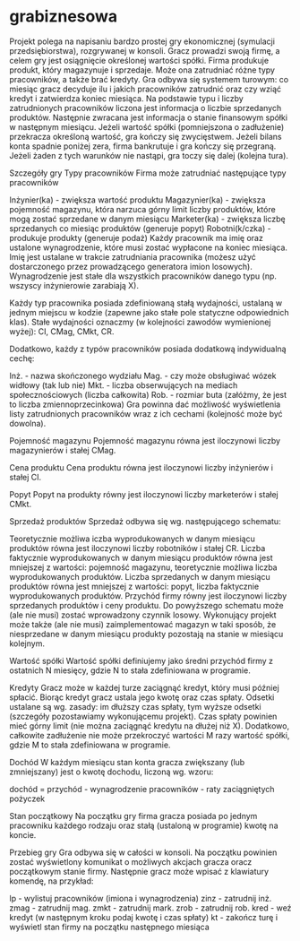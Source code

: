 # grabiznesowa
Projekt polega na napisaniu bardzo prostej gry ekonomicznej (symulacji przedsiębiorstwa), rozgrywanej w konsoli. Gracz prowadzi swoją firmę, a celem gry jest osiągnięcie określonej wartości spółki. Firma produkuje produkt, który magazynuje i sprzedaje. Może ona zatrudniać różne typy pracowników, a także brać kredyty. Gra odbywa się systemem turowym: co miesiąc gracz decyduje ilu i jakich pracowników zatrudnić oraz czy wziąć kredyt i zatwierdza koniec miesiąca. Na podstawie typu i liczby zatrudnionych pracowników liczona jest informacja o liczbie sprzedanych produktów. Następnie zwracana jest informacja o stanie finansowym spółki w następnym miesiącu. Jeżeli wartość spółki (pomniejszona o zadłużenie) przekracza określoną wartość, gra kończy się zwycięstwem. Jeżeli bilans konta spadnie poniżej zera, firma bankrutuje i gra kończy się przegraną. Jeżeli żaden z tych warunków nie nastąpi, gra toczy się dalej (kolejna tura).

Szczegóły gry
Typy pracowników
Firma może zatrudniać następujące typy pracowników

Inżynier(ka) - zwiększa wartość produktu
Magazynier(ka) - zwiększa pojemność magazynu, która narzuca górny limit liczby produktów, które mogą zostać sprzedane w danym miesiącu
Marketer(ka) - zwiększa liczbę sprzedanych co miesiąc produktów (generuje popyt)
Robotni(k/czka) - produkuje produkty (generuje podaż)
Każdy pracownik ma imię oraz ustalone wynagrodzenie, które musi zostać wypłacone na koniec miesiąca. Imię jest ustalane w trakcie zatrudniania pracownika (możesz użyć dostarczonego przez prowadzącego generatora imion losowych). Wynagrodzenie jest stałe dla wszystkich pracowników danego typu (np. wszyscy inżynierowie zarabiają X).

Każdy typ pracownika posiada zdefiniowaną stałą wydajności, ustalaną w jednym miejscu w kodzie (zapewne jako stałe pole statyczne odpowiednich klas). Stałe wydajności oznaczmy (w kolejności zawodów wymienionej wyżej): CI, CMag, CMkt, CR.

Dodatkowo, każdy z typów pracowników posiada dodatkową indywidualną cechę:

Inż. - nazwa skończonego wydziału
Mag. - czy może obsługiwać wózek widłowy (tak lub nie)
Mkt. - liczba obserwujących na mediach społecznościowych (liczba całkowita)
Rob. - rozmiar buta (załóżmy, że jest to liczba zmiennoprzecinkowa)
Gra powinna dać możliwość wyświetlenia listy zatrudnionych pracowników wraz z ich cechami (kolejność może być dowolna).

Pojemność magazynu
Pojemność magazynu równa jest iloczynowi liczby magazynierów i stałej CMag.

Cena produktu
Cena produktu równa jest iloczynowi liczby inżynierów i stałej CI.

Popyt
Popyt na produkty równy jest iloczynowi liczby marketerów i stałej CMkt.

Sprzedaż produktów
Sprzedaż odbywa się wg. następującego schematu:

Teoretycznie możliwa iczba wyprodukowanych w danym miesiącu produktów równa jest iloczynowi liczby robotników i stałej CR.
Liczba faktycznie wyprodukowanych w danym miesiącu produktów równa jest mniejszej z wartości: pojemność magazynu, teoretycznie możliwa liczba wyprodukowanych produktów.
Liczba sprzedanych w danym miesiącu produktów równa jest mniejszej z wartości: popyt, liczba faktycznie wyprodukowanych produktów.
Przychód firmy równy jest iloczynowi liczby sprzedanych produktów i ceny produktu.
Do powyższego schematu może (ale nie musi) zostać wprowadzony czynnik losowy. Wykonujący projekt może także (ale nie musi) zaimplementować magazyn w taki sposób, że niesprzedane w danym miesiącu produkty pozostają na stanie w miesiącu kolejnym.

Wartość spółki
Wartość spółki definiujemy jako średni przychód firmy z ostatnich N miesięcy, gdzie N to stała zdefiniowana w programie.

Kredyty
Gracz może w każdej turze zaciągnąć kredyt, który musi później spłacić. Biorąc kredyt gracz ustala jego kwotę oraz czas spłaty. Odsetki ustalane są wg. zasady: im dłuższy czas spłaty, tym wyższe odsetki (szczegóły pozostawiamy wykonującemu projekt). Czas spłaty powinien mieć górny limit (nie można zaciągnąć kredytu na dłużej niż X). Dodatkowo, całkowite zadłużenie nie może przekroczyć wartości M razy wartość spółki, gdzie M to stała zdefiniowana w programie.

Dochód
W każdym miesiącu stan konta gracza zwiększany (lub zmniejszany) jest o kwotę dochodu, liczoną wg. wzoru:

dochód = przychód - wynagrodzenie pracowników - raty zaciągniętych pożyczek

Stan początkowy
Na początku gry firma gracza posiada po jednym pracowniku każdego rodzaju oraz stałą (ustaloną w programie) kwotę na koncie.

Przebieg gry
Gra odbywa się w całości w konsoli. Na początku powinien zostać wyświetlony komunikat o możliwych akcjach gracza oracz początkowym stanie firmy. Następnie gracz może wpisać z klawiatury komendę, na przykład:

lp - wylistuj pracowników (imiona i wynagrodzenia)
zinz - zatrudnij inż.
zmag - zatrudnij mag.
zmkt - zatrudnij mark.
zrob - zatrudnij rob.
kred - weź kredyt (w następnym kroku podaj kwotę i czas spłaty)
kt - zakończ turę i wyświetl stan firmy na początku następnego miesiąca
